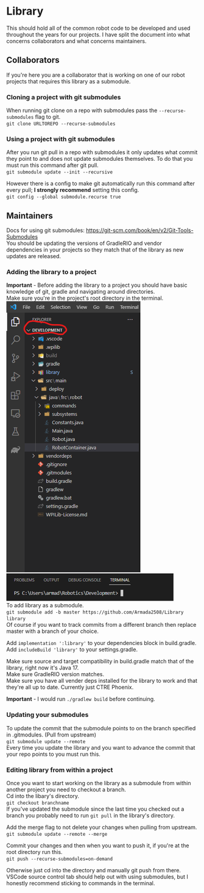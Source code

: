 # Library 

This should hold all of the common robot code to be developed and used throughout the years for our projects. I have split the document into what concerns collaborators and what concerns maintainers.

## Collaborators
If you're here you are a collaborator that is working on one of our robot projects that requires this library as a submodule.
### Cloning a project with git submodules
When running git clone on a repo with submodules pass the `--recurse-submodules` flag to git. <br>
`git clone URLTOREPO --recurse-submodules` <br>
### Using a project with git submodules
After you run git pull in a repo with submodules it only updates what commit they point to and does not update submodules themselves. To do that you must run this command after git pull. <br>
`git submodule update --init --recursive` <br>

However there is a config to make git automatically run this command after every pull; **I strongly recommend** setting this config. <br>
`git config --global submodule.recurse true` <br>
## Maintainers
Docs for using git submodules: https://git-scm.com/book/en/v2/Git-Tools-Submodules <br>
You should be updating the versions of GradleRIO and vendor dependencies in your projects so they match that of the library as new updates are released. 
### Adding the library to a project
**Important** - Before adding the library to a project you should have basic knowledge of git, gradle and navigating around directories. <br>
Make sure you're in the project's root directory in the terminal. <br>
![](imgs/topdirectory.png) <br>
![](imgs/terminal.png) <br>
To add library as a submodule. <br>
`git submodule add -b master https://github.com/Armada2508/Library library` <br>
Of course if you want to track commits from a different branch then replace master with a branch of your choice.

Add `implementation ':library'` to your dependencies block in build.gradle. <br>
Add `includeBuild 'library'` to your settings.gradle.

Make sure source and target compatibility in build.gradle match that of the library, right now it's Java 17. <br>
Make sure GradleRIO version matches. <br>
Make sure you have all vender deps installed for the library to work and that they're all up to date. Currently just CTRE Phoenix. <br>

**Important** - I would run `./gradlew build` before continuing. <br>

### Updating your submodules
To update the commit that the submodule points to on the branch specified in .gitmodules. (Pull from upstream)<br>
`git submodule update --remote` <br>
Every time you update the library and you want to advance the commit that your repo points to you must run this.
### Editing library from within a project
Once you want to start working on the library as a submodule from within another project you need to checkout a branch. <br>
Cd into the libary's directory. <br>
`git checkout branchname` <br>
If you've updated the submodule since the last time you checked out a branch you probably need to run `git pull` in the library's directory.

Add the merge flag to not delete your changes when pulling from upstream. <br>
`git submodule update --remote --merge`

Commit your changes and then when you want to push it, if you're at the root directory run this. <br>
`git push --recurse-submodules=on-demand`

Otherwise just cd into the directory and manually git push from there.
VSCode source control tab should help out with using submodules, but I honestly recommend sticking to commands in the terminal.
